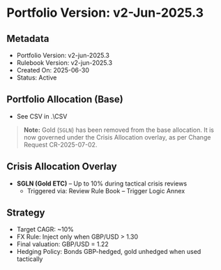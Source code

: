 # Portfolio Version: v2-Jun-2025.3

## Metadata
- Portfolio Version: v2-jun-2025.3
- Rulebook Version: v2-jun-2025.3
- Created On: 2025-06-30
- Status: Active

## Portfolio Allocation (Base)
- See CSV in .\CSV

> **Note:** Gold (`SGLN`) has been removed from the base allocation. It is now governed under the Crisis Allocation overlay, as per Change Request CR-2025-07-02.

## Crisis Allocation Overlay
- **SGLN (Gold ETC)** – Up to 10% during tactical crisis reviews
  - Triggered via: Review Rule Book – Trigger Logic Annex

## Strategy
- Target CAGR: ~10%
- FX Rule: Inject only when GBP/USD > 1.30
- Final valuation: GBP/USD = 1.22
- Hedging Policy: Bonds GBP-hedged, gold unhedged when used tactically
